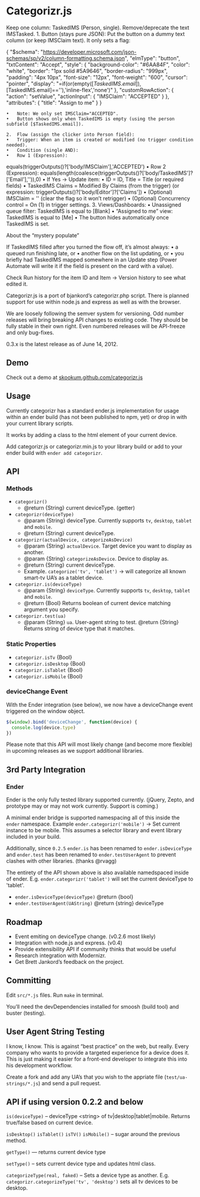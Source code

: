 # Categorizr.js


Keep one column: TaskedIMS (Person, single). Remove/deprecate the text IMSTasked.
	1.	Button (stays pure JSON):
Put the button on a dummy text column (or keep IMSClaim text). It only sets a flag:

{
  "$schema": "https://developer.microsoft.com/json-schemas/sp/v2/column-formatting.schema.json",
  "elmType": "button",
  "txtContent": "Accept",
  "style": {
    "background-color": "#6AA84F",
    "color": "white",
    "border": "1px solid #5A9646",
    "border-radius": "999px",
    "padding": "4px 10px",
    "font-size": "12px",
    "font-weight": "600",
    "cursor": "pointer",
    "display": "=if(or(empty([$TaskedIMS.email]), [$TaskedIMS.email]==''),'inline-flex','none')"
  },
  "customRowAction": {
    "action": "setValue",
    "actionInput": { "IMSClaim": "ACCEPTED" }
  },
  "attributes": { "title": "Assign to me" }
}


	•	Note: We only set IMSClaim="ACCEPTED".
	•	Button shows only when TaskedIMS is empty (using the person subfield [$TaskedIMS.email]).

	2.	Flow (assign the clicker into Person field):
	•	Trigger: When an item is created or modified (no trigger condition needed).
	•	Condition (single AND):
	•	Row 1 (Expression):
equals(triggerOutputs()?['body/IMSClaim'],'ACCEPTED')
	•	Row 2 (Expression):
equals(length(coalesce(triggerOutputs()?['body/TaskedIMS']?['Email'],'')),0)
	•	If Yes → Update item:
	•	ID = ID, Title = Title (or required fields)
	•	TaskedIMS Claims = Modified By Claims (from the trigger)
(or expression: triggerOutputs()?['body/Editor']?['Claims'])
	•	(Optional) IMSClaim = '' (clear the flag so it won’t retrigger)
	•	(Optional) Concurrency control = On (1) in trigger settings.
	3.	Views/Dashboards:
	•	Unassigned queue filter: TaskedIMS is equal to [Blank]
	•	“Assigned to me” view: TaskedIMS is equal to [Me]
	•	The button hides automatically once TaskedIMS is set.

About the “mystery populate”

If TaskedIMS filled after you turned the flow off, it’s almost always:
	•	a queued run finishing late, or
	•	another flow on the list updating, or
	•	you briefly had TaskedIMS mapped somewhere in an Update step (Power Automate will write it if the field is present on the card with a value).

Check Run history for the item ID and Item → Version history to see what edited it.







Categorizr.js is a port of bjankord’s categorizr.php script. There is planned
support for use within node.js and express as well as with the browser.

We are loosely following the semver system for versioning. Odd number
releases will bring breaking API changes to existing code. They should
be fully stable in their own right. Even numbered releases will be
API-freeze and only bug-fixes.

0.3.x is the latest release as of June 14, 2012.

## Demo

Check out a demo at [skookum.github.com/categorizr.js](http://skookum.github.com/categorizr.js)

## Usage

Currently categorizr has a standard ender.js implementation for usage within
an ender build (has not been published to npm, yet) or drop in with your current
library scripts.

It works by adding a class to the html element of your current device.

Add categorizr.js or categorizr.min.js to your library build or add to
your ender build with `ender add categorizr`.

## API

### Methods

* `categorizr()`
  * @return {String} current deviceType. (getter)
* `categorizr(deviceType)`
  * @param {String} deviceType. Currently supports `tv`, `desktop`,
  `tablet` and `mobile`.
  * @return {String} current deviceType.
* `categorizr(actualDevice, categorizeAsDevice)`
  * @param {String} `actualDevice`. Target device you want to display as
  another.
  * @param {String} `categorizeAsDevice`. Device to display as.
  * @return {String} current deviceType.
  * Example. `categorize('tv', 'tablet')` -> will categorize all known
  smart-tv UA’s as a tablet device.
* `categorizr.is(deviceType)`
  * @param {String} `deviceType`. Currently supports `tv`, `desktop`,
  `tablet` and `mobile`.
  * @return {Bool} Returns boolean of current device matching argument
  you specify.
* `categorizr.test(ua)`
  * @param {String} `ua`. User-agent string to test.
  @return {String} Returns string of device type that it matches.

### Static Properties

* `categorizr.isTv` {Bool}
* `categorizr.isDesktop` {Bool}
* `categorizr.isTablet` {Bool}
* `categorizr.isMobile` {Bool}

### deviceChange Event

With the Ender integration (see below), we now have a deviceChange event
triggered on the window object.

``` javascript
$(window).bind('deviceChange', function(device) {
  console.log(device.type)
})
```

Please note that this API will most likely change (and become more
flexible) in upcoming releases as we support additional libraries.

## 3rd Party Integration

### Ender

Ender is the only fully tested library supported currently. (jQuery,
Zepto, and prototype may or may not work currently. Support is coming.)

A minimal ender bridge is supported namespacing all of this inside the
`ender` namespace. Example `ender.categorizr('mobile')` -> Set current
instance to be mobile. This assumes a selector library and event library
included in your build.

Additionally, since `0.2.5` `ender.is` has been renamed to
`ender.isDeviceType` and `ender.test` has been renamed to
`ender.testUserAgent` to prevent clashes with other libraries. (thanks
@rvagg)

The entirety of the API shown above is also available namedspaced inside
of ender. E.g. `ender.categorizr('tablet')` will set the current
deviceType to 'tablet'.

* `ender.isDeviceType(deviceType)` @return {bool}
* `ender.testUserAgent(UAString)` @return {string} deviceType


## Roadmap

* Event emiting on deviceType change. (v0.2.6 most likely)
* Integration with node.js and express. (v0.4)
* Provide extensibility API if community thinks that would be useful
* Research integration with Modernizr.
* Get Brett Jankord’s feedback on the project.

## Committing

Edit `src/*.js` files.
Run `make` in terminal.

You’ll need the devDependencies installed for smoosh (build tool) and buster (testing).

## User Agent String Testing

I know, I know. This is against “best practice” on the web, but really. Every company who wants to provide a targeted experience for a device does it. This is just making it easier for a front-end developer to integrate this into his development workflow.

Create a fork and add any UA’s that you wish to the appriate file (`test/ua-strings/*.js`) and send a pull request.

## API if using version 0.2.2 and below

`is(deviceType)` – deviceType &lt;string&gt; of tv|desktop|tablet|mobile. Returns true/false based on current device.

`isDesktop()` `isTablet()` `isTV()` `isMobile()` – sugar around the previous method.

`getType()` — returns current device type

`setType()` – sets current device type and updates html class.

`categorizeType(real, faked)` – Sets a device type as another. E.g. `categorizr.categorizeType('tv', 'desktop')` sets all tv devices to be desktop.

